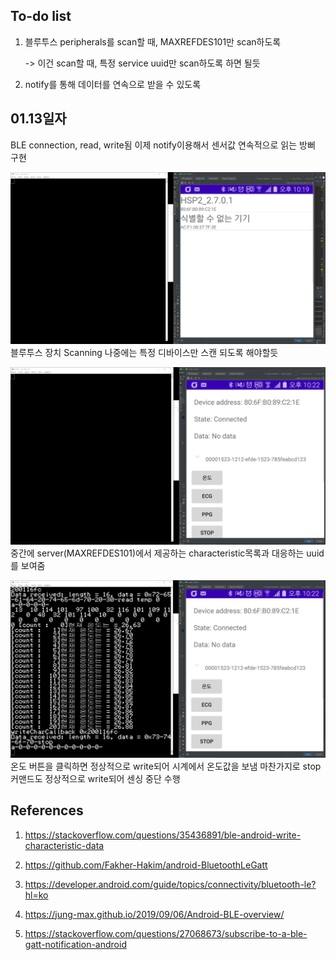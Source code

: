 ## To-do list

1. 블루투스 peripherals를 scan할 때, MAXREFDES101만 scan하도록

	-> 이건 scan할 때, 특정 service uuid만 scan하도록 하면 될듯
	
2. notify를 통해 데이터를 연속으로 받을 수 있도록

## 01.13일자

BLE connection, read, write됨
이제 notify이용해서 센서값 연속적으로 읽는 방뻐 구현

![](../documentation/images/1.JPG)
블루투스 장치 Scanning
나중에는 특정 디바이스만 스캔 되도록 해야할듯

![](../documentation/images/2.JPG)
중간에 server(MAXREFDES101)에서 제공하는 characteristic목록과 대응하는 uuid를 보여줌

![](../documentation/images/3.JPG)
온도 버튼을 클릭하면 정상적으로 write되어 시계에서 온도값을 보냄
마찬가지로 stop 커맨드도 정상적으로 write되어 센싱 중단 수행



## References

1. https://stackoverflow.com/questions/35436891/ble-android-write-characteristic-data

2. https://github.com/Fakher-Hakim/android-BluetoothLeGatt

3. https://developer.android.com/guide/topics/connectivity/bluetooth-le?hl=ko

4. https://jung-max.github.io/2019/09/06/Android-BLE-overview/

5. https://stackoverflow.com/questions/27068673/subscribe-to-a-ble-gatt-notification-android